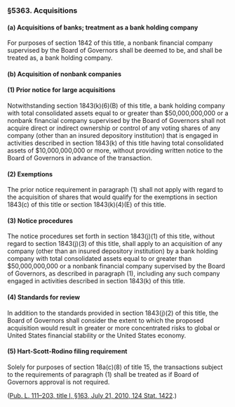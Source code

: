 ### §5363. Acquisitions ###

[]()

#### (a) Acquisitions of banks; treatment as a bank holding company ####

For purposes of section 1842 of this title, a nonbank financial company supervised by the Board of Governors shall be deemed to be, and shall be treated as, a bank holding company.

[]()

#### (b) Acquisition of nonbank companies ####

[]()

#### (1) Prior notice for large acquisitions ####

Notwithstanding section 1843(k)(6)(B) of this title, a bank holding company with total consolidated assets equal to or greater than $50,000,000,000 or a nonbank financial company supervised by the Board of Governors shall not acquire direct or indirect ownership or control of any voting shares of any company (other than an insured depository institution) that is engaged in activities described in section 1843(k) of this title having total consolidated assets of $10,000,000,000 or more, without providing written notice to the Board of Governors in advance of the transaction.

[]()

#### (2) Exemptions ####

The prior notice requirement in paragraph (1) shall not apply with regard to the acquisition of shares that would qualify for the exemptions in section 1843(c) of this title or section 1843(k)(4)(E) of this title.

[]()

#### (3) Notice procedures ####

The notice procedures set forth in section 1843(j)(1) of this title, without regard to section 1843(j)(3) of this title, shall apply to an acquisition of any company (other than an insured depository institution) by a bank holding company with total consolidated assets equal to or greater than $50,000,000,000 or a nonbank financial company supervised by the Board of Governors, as described in paragraph (1), including any such company engaged in activities described in section 1843(k) of this title.

[]()

#### (4) Standards for review ####

In addition to the standards provided in section 1843(j)(2) of this title, the Board of Governors shall consider the extent to which the proposed acquisition would result in greater or more concentrated risks to global or United States financial stability or the United States economy.

[]()

#### (5) Hart-Scott-Rodino filing requirement ####

Solely for purposes of section 18a(c)(8) of title 15, the transactions subject to the requirements of paragraph (1) shall be treated as if Board of Governors approval is not required.

([Pub. L. 111–203, title I, §163, July 21, 2010, 124 Stat. 1422](/statviewer.htm?volume=124&page=1422).)